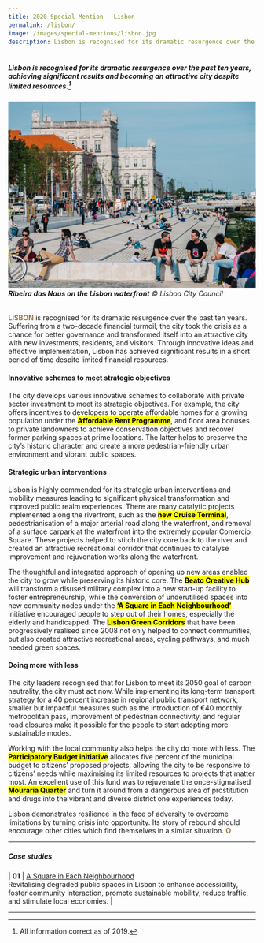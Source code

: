 ```yaml
---
title: 2020 Special Mention — Lisbon
permalink: /lisbon/
image: /images/special-mentions/lisbon.jpg
description: Lisbon is recognised for its dramatic resurgence over the past ten years, achieving significant results and becoming an attractive city despite limited resources. 
---
```


##### Lisbon is recognised for its dramatic resurgence over the past ten years, achieving significant results and becoming an attractive city despite limited resources.[^1]

###### ![Ribeira das Naus on the Lisbon waterfront](/images/special-mentions/lisbon.jpg)**Ribeira das Naus on the Lisbon waterfront** © Lisboa City Council

<b><font color="#967942">LISBON</font></b> is recognised for its dramatic resurgence over the past ten years. Suffering from a two-decade financial turmoil, the city took the crisis as a chance for better governance and transformed itself into an attractive city with new investments, residents, and visitors. Through innovative ideas and effective implementation, Lisbon has achieved significant results in a short period of time despite limited financial resources.

#### **Innovative schemes to meet strategic objectives**

The city develops various innovative schemes to collaborate with private sector investment to meet its strategic objectives. For example, the city offers incentives to developers to operate affordable homes for a growing population under the **<mark>Affordable Rent Programme</mark>**, and floor area bonuses to private landowners to achieve conservation objectives and recover former parking spaces at prime locations. The latter helps to preserve the city’s historic character and create a more pedestrian-friendly urban environment and vibrant public spaces.

#### **Strategic urban interventions**

Lisbon is highly commended for its strategic urban interventions and mobility measures leading to significant physical transformation and improved public realm experiences. There are many catalytic projects implemented along the riverfront, such as the **<mark>new Cruise Terminal</mark>**, pedestrianisation of a major arterial road along the waterfront, and removal of a surface carpark at the waterfront into the extremely popular Comercio Square. These projects helped to stitch the city core back to the river and created an attractive recreational corridor that continues to catalyse improvement and rejuvenation works along the waterfront.  

The thoughtful and integrated approach of opening up new areas enabled the city to grow while preserving its historic core. The **<mark>Beato Creative Hub</mark>** will transform a disused military complex into a new start-up facility to foster entrepreneurship, while the conversion of underutilised spaces into new community nodes under the **<mark>‘A Square in Each Neighbourhood’</mark>** initiative encouraged people to step out of their homes, especially the elderly and handicapped. The **<mark>Lisbon Green Corridors</mark>** that have been progressively realised since 2008 not only helped to connect communities, but also created attractive recreational areas, cycling pathways, and much needed green spaces.

#### **Doing more with less**

The city leaders recognised that for Lisbon to meet its 2050 goal of carbon neutrality, the city must act now. While implementing its long-term transport strategy for a 40 percent increase in regional public transport network, smaller but impactful measures such as the introduction of €40 monthly metropolitan pass, improvement of pedestrian connectivity, and regular road closures make it possible for the people to start adopting more sustainable modes. 

Working with the local community also helps the city do more with less. The **<mark>Participatory Budget initiative</mark>** allocates five percent of the municipal budget to citizens’ proposed projects, allowing the city to be responsive to citizens’ needs while maximising its limited resources to projects that matter most. An excellent use of this fund was to rejuvenate the once-stigmatised **<mark>Mouraria Quarter</mark>** and turn it around from a dangerous area of prostitution and drugs into the vibrant and diverse district one experiences today. 

Lisbon demonstrates resilience in the face of adversity to overcome limitations by turning crisis into opportunity. Its story of rebound should encourage other cities which find themselves in a similar situation. **<font color="#967942">O</font>** 

---

##### **Case studies** 

| **01** | [A Square in Each Neighbourhood](/case-studies/lisbon-square/) <br> Revitalising degraded public spaces in Lisbon to enhance accessibility, foster community interaction, promote sustainable mobility, reduce traffic, and stimulate local economies. |

---

[^1]: All information correct as of 2019.
